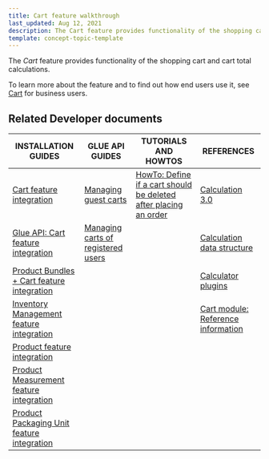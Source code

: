 ```yaml
---
title: Cart feature walkthrough
last_updated: Aug 12, 2021
description: The Cart feature provides functionality of the shopping cart and cart total calculations
template: concept-topic-template
---
```


The _Cart_ feature provides functionality of the shopping cart and cart total calculations.


To learn more about the feature and to find out how end users use it, see [Cart](/docs/scos/user/features/{{page.version}}/cart-feature-overview/cart-feature-overview.html) for business users.


## Related Developer documents

|INSTALLATION GUIDES  | GLUE API GUIDES | TUTORIALS AND HOWTOS | REFERENCES |
|---------|---------|---------|---------|
|  [Cart feature integration](/docs/scos/dev/feature-integration-guides/{{page.version}}/cart-feature-integration.html) |  [Managing guest carts](/docs/scos/dev/glue-api-guides/{{page.version}}/managing-carts/guest-carts/managing-guest-carts.html) | [HowTo: Define if a cart should be deleted after placing an order](/docs/pbc/all/cart-and-checkout/{{site.version}}/base-shop/tutorials-and-howtos/howto-define-if-a-cart-should-be-deleted-after-placing-an-order.html)  | [Calculation 3.0](/docs/scos/dev/feature-walkthroughs/{{page.version}}/cart-feature-walkthrough/calculation-3-0.html) |
| [Glue API: Cart feature integration](/docs/scos/dev/feature-integration-guides/{{page.version}}/glue-api/glue-api-cart-feature-integration.html)  |  [Managing carts of registered users](/docs/scos/dev/glue-api-guides/{{page.version}}/managing-carts/carts-of-registered-users/managing-carts-of-registered-users.html) |   | [Calculation data structure](/docs/scos/dev/feature-walkthroughs/{{page.version}}/cart-feature-walkthrough/calculation-data-structure.html) |
| [Product Bundles + Cart feature integration](/docs/scos/dev/feature-integration-guides/{{page.version}}/product-bundles-cart-feature-integration.html) |   |   |  [Calculator plugins](/docs/scos/dev/feature-walkthroughs/{{page.version}}/cart-feature-walkthrough/calculator-plugins.html) |
| [Inventory Management feature integration](/docs/scos/dev/feature-integration-guides/{{page.version}}/inventory-management-feature-integration.html) |   |   | [Cart module: Reference information](/docs/scos/dev/feature-walkthroughs/{{page.version}}/cart-feature-walkthrough/cart-module-reference-information.html)  |
| [Product feature integration](/docs/scos/dev/feature-integration-guides/{{page.version}}/product-feature-integration.html) |   |   |   |
| [Product Measurement feature integration](/docs/scos/dev/feature-integration-guides/{{page.version}}/product-measurement-unit-feature-integration.html)  |   |   |   |
| [Product Packaging Unit feature integration](/docs/scos/dev/feature-integration-guides/{{page.version}}/packaging-units-feature-integration.html)   |   |   |   |

